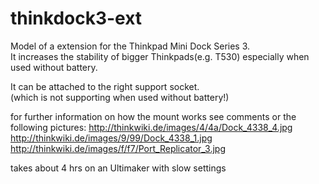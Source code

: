 # thinkdock3-ext
Model of a extension for the Thinkpad Mini Dock Series 3.  
It increases the stability of bigger Thinkpads(e.g. T530) especially when used without battery.  

It can be attached to the right support socket.  
(which is not supporting when used without battery!)

for further information on how the mount works see comments or the following pictures:
http://thinkwiki.de/images/4/4a/Dock_4338_4.jpg  
http://thinkwiki.de/images/9/99/Dock_4338_1.jpg
http://thinkwiki.de/images/f/f7/Port_Replicator_3.jpg

takes about 4 hrs on an Ultimaker with slow settings
